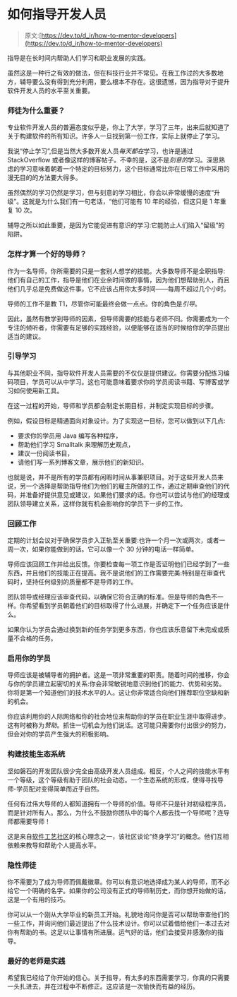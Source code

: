 # 如何指导开发人员

> 原文:[https://dev.to/d_ir/how-to-mentor-developers](https://dev.to/d_ir/how-to-mentor-developers)

指导是在长时间内帮助人们学习和职业发展的实践。

虽然这是一种行之有效的做法，但在科技行业并不常见。在我工作过的大多数地方，辅导要么没有得到充分利用，要么根本不存在。这很遗憾，因为指导对于提升软件开发人员的水平至关重要。

### 师徒为什么重要？

专业软件开发人员的普遍态度似乎是，你上了大学，学习了三年，出来后就知道了关于构建软件的所有知识。许多人一旦找到第一份工作，实际上就停止了学习。

我说“停止学习”,但是当然大多数开发人员*每天都在*学习，也许是通过 StackOverflow 或者像这样的博客帖子。不幸的是，这不是*刻意的*学习。深思熟虑的学习意味着朝着一个特定的目标努力，这个目标通常比你在日常工作中采用的漫无目的的方法要大得多。

虽然偶然的学习仍然是学习，但与刻意的学习相比，你会以非常缓慢的速度“升级”。这就是为什么我们有一句老话，“他们可能有 10 年的经验，但这只是 1 年重复 10 次。

辅导之所以如此重要，是因为它能促进有意识的学习:它能防止人们陷入“留级”的陷阱。

### 怎样才算一个好的导师？

作为一名导师，你所需要的只是一套别人想学的技能。大多数导师不是全职指导:他们有自己的工作，指导是他们在业余时间做的事情，因为他们想帮助别人，而且他们几乎总是免费做这件事。它不应该占用你太多时间——每周不超过几个小时。

导师的工作不是教 T1，尽管你可能最终会做一点点。你的角色是*引导*。

因此，虽然有教学到导师的因素，但导师需要的技能与老师不同。你需要成为一个专注的倾听者，你需要有足够的实践经验，以便能够在适当的时候给你的学员提出适当的建议。

### 引导学习

与其他职业不同，指导软件开发人员需要的不仅仅是提供建议。你需要分配练习编码项目，学员可以从中学习。这也可能意味着要求你的学员阅读书籍、写博客或学习如何使用新工具。

在这一过程的开始，导师和学员都会制定长期目标，并制定实现目标的步骤。

例如，假设目标是精通面向对象设计。为了实现这一目标，您可以做到以下几点:

*   要求你的学员用 Java 编写各种程序，
*   帮助他们学习 Smalltalk 来理解历史观点，
*   建议一份阅读书目，
*   请他们写一系列博客文章，展示他们的新知识。

也就是说，并不是所有的学员都有闲暇时间从事兼职项目。对于这些开发人员来说，另一个选择是帮助指导他们为他们的雇主所做的工作，通过定期审查他们的代码，并准备好提供意见或建议，如果他们要求的话。你也可以尝试与他们的经理或团队领导建立关系，这样你就有机会影响你的学员下一步的工作。

### 回顾工作

定期的计划会议对于确保学员步入正轨至关重要:也许一个月一次或两次，或者一周一次，如果你能做到的话。它可以像一个 30 分钟的电话一样简单。

导师应该回顾工作并给出反馈。你要检查每一项工作是否证明他们已经学到了一些东西，并且他们的技能正在提高。我不是说他们的工作需要完美:特别是在审查代码时，坚持任何级别的质量都不是导师的工作。

团队领导或经理应该审查代码，以确保它符合正确的标准。但是导师的角色不一样。你希望看到学员朝着他们的目标取得了什么进展，并确定下一个任务应该是什么。

如果你认为学员会通过换到新的任务学到更多东西，你也应该乐意留下未完成或质量不合格的任务。

### 启用你的学员

导师应该是被辅导者的拥护者。这是一项非常重要的职责。随着时间的推移，你会与你的学员建立起密切的关系:你会非常敏锐地意识到他们的能力、优势和劣势。你将是第一个知道他们的技术水平的人。这让你非常适合向他们推荐职位空缺和新的机会。

你应该利用你的人际网络和你的社会地位来帮助你的学员在职业生涯中取得进步。这有时被称为*赞助*。抓住一切机会为他们说话。这可能只需要你付出很少的努力，但会对你的学员产生强大的积极影响。

### 构建技能生态系统

坚如磐石的开发团队很少完全由高级开发人员组成。相反，个人之间的技能水平有一个等级，这个等级有助于团队的社会动态。一个生态系统的形成，使得寻找导师-学员配对变得简单而近乎自然。

任何有过伟大导师的人都知道拥有一个导师的价值。导师不只是针对初级程序员，而是针对所有人。那么，为什么不鼓励你团队中的每个人都去找一个导师呢？连导师都需要导师！

这是来自[软件工艺社区](http://www.softwarecrafters.org)的核心理念之一，该社区谈论“终身学习”的概念。他们互相依赖来教导和帮助个人提高水平。

### 隐性师徒

你不需要为了成为导师而佩戴徽章。你可以有意识地选择成为某人的导师，而不必给它一个明确的名字。如果你的公司没有正式的导师制历史，而你想开始做的话，这是一个有用的技巧。

你可以从一个刚从大学毕业的新员工开始。礼貌地询问你是否可以帮助审查他们的一些工作，并询问他们最近提出了什么技术设计。你可以试着借给他们一本过去对你有帮助的书。这足以让事情有所进展。运气好的话，他们会接受并感激你的指导。

### 最好的老师是实践

希望我已经给了你开始的信心。关于指导，有太多的东西需要学习，你真的只需要一头扎进去，并在过程中不断修正。这应该是一次愉快而有益的经历。